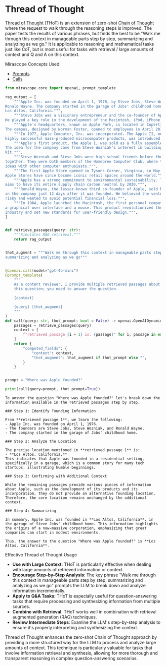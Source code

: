 # Thread of Thought

[Thread of Thought](https://arxiv.org/pdf/2311.08734) (THoT) is an extension of zero-shot [Chain of Thought](../chain_of_thought) where the request to walk through the reasoning steps is improved. The paper tests the results of various phrases, but finds the best to be "Walk me through this context in manageable parts step by step, summarizing and analyzing as we go." It is applicable to reasoning and mathematical tasks just like CoT, but is most useful for tasks with retrieval / large amounts of context and Q and A on this context.

<div class="admonition tip">
<p class="admonition-title">Mirascope Concepts Used</p>
<ul>
<li><a href="../../../../learn/prompts/">Prompts</a></li>
<li><a href="../../../../learn/calls/">Calls</a></li>
</ul>
</div>



```python
from mirascope.core import openai, prompt_template

rag_output = [
    """Apple Inc. was founded on April 1, 1976, by Steve Jobs, Steve Wozniak, and
Ronald Wayne. The company started in the garage of Jobs' childhood home in 
Los Altos, California.""",
    """Steve Jobs was a visionary entrepreneur and the co-founder of Apple Inc.
He played a key role in the development of the Macintosh, iPod, iPhone, and iPad.""",
    """Apple's headquarters, known as Apple Park, is located in Cupertino, California.
The campus, designed by Norman Foster, opened to employees in April 2017.""",
    """In 1977, Apple Computer, Inc. was incorporated. The Apple II, one of the first
highly successful mass-produced microcomputer products, was introduced that year.""",
    """Apple's first product, the Apple I, was sold as a fully assembled circuit board.
The idea for the company came from Steve Wozniak's interest in building a computer
kit.""",
    """Steve Wozniak and Steve Jobs were high school friends before they founded Apple
together. They were both members of the Homebrew Computer Club, where they exchanged
ideas with other computer enthusiasts.""",
    """The first Apple Store opened in Tysons Corner, Virginia, in May 2001.
Apple Stores have since become iconic retail spaces around the world.""",
    """Apple has a strong commitment to environmental sustainability. The company
aims to have its entire supply chain carbon neutral by 2030.""",
    """Ronald Wayne, the lesser-known third co-founder of Apple, sold his shares
in the company just 12 days after it was founded. He believed the venture was too
risky and wanted to avoid potential financial loss.""",
    """In 1984, Apple launched the Macintosh, the first personal computer to feature
a graphical user interface and a mouse. This product revolutionized the computer
industry and set new standards for user-friendly design.""",
]


def retrieve_passages(query: str):
    """Simulates RAG retrieval."""
    return rag_output


thot_augment = """Walk me through this context in manageable parts step by step,
summarizing and analyzing as we go"""


@openai.call(model="gpt-4o-mini")
@prompt_template(
    """
    As a content reviewer, I provide multiple retrieved passages about
    this question; you need to answer the question.

    {context}

    {query} {thot_augment}
    """
)
def call(query: str, thot_prompt: bool = False) -> openai.OpenAIDynamicConfig:
    passages = retrieve_passages(query)
    context = [
        f"retrieved passage {i + 1} is: {passage}" for i, passage in enumerate(passages)
    ]
    return {
        "computed_fields": {
            "context": context,
            "thot_augment": thot_augment if thot_prompt else "",
        }
    }


prompt = "Where was Apple founded?"

print(call(query=prompt, thot_prompt=True))
```

    To answer the question "Where was Apple founded?" let's break down the information available in the retrieved passages step by step.
    
    ### Step 1: Identify Founding Information
    
    From **retrieved passage 1**, we learn the following:
    - Apple Inc. was founded on April 1, 1976.
    - The founders are Steve Jobs, Steve Wozniak, and Ronald Wayne.
    - The company started in the garage of Jobs' childhood home.
    
    ### Step 2: Analyze the Location
    
    The precise location mentioned in **retrieved passage 1** is:
    - **Los Altos, California.**
    This indicates that Apple was founded in a residential setting, specifically in a garage, which is a common story for many tech startups, illustrating humble beginnings.
    
    ### Step 3: Confirming with Additional Context
    
    While the remaining passages provide various pieces of information about Apple, such as the development of its products and its incorporation, they do not provide an alternative founding location. Therefore, the core location remains unchanged by the additional context.
    
    ### Step 4: Summarizing
    
    In summary, Apple Inc. was founded in **Los Altos, California**, in the garage of Steve Jobs' childhood home. This information highlights the origins of a now-massive corporation, emphasizing that great companies can start in modest environments.
    
    Thus, the answer to the question "Where was Apple founded?" is **Los Altos, California**.



<div class="admonition tip">
<p class="admonition-title">Effective Thread of Thought Usage</p>
<ul>
<li><strong>Use with Large Context</strong>: THoT is particularly effective when dealing with large amounts of retrieved information or context.</li>
<li><strong>Encourage Step-by-Step Analysis</strong>: The key phrase "Walk me through this context in manageable parts step by step, summarizing and analyzing as we go" prompts the LLM to break down and analyze information incrementally.</li>
<li><strong>Apply to Q&A Tasks</strong>: THoT is especially useful for question-answering tasks that require processing and synthesizing information from multiple sources.</li>
<li><strong>Combine with Retrieval</strong>: THoT works well in combination with retrieval augmented generation (RAG) techniques.</li>
<li><strong>Review Intermediate Steps</strong>: Examine the LLM's step-by-step analysis to ensure it's properly interpreting and synthesizing the context.</li>
</ul>
</div>

Thread of Thought enhances the zero-shot Chain of Thought approach by providing a more structured way for the LLM to process and analyze large amounts of context. This technique is particularly valuable for tasks that involve information retrieval and synthesis, allowing for more thorough and transparent reasoning in complex question-answering scenarios.
